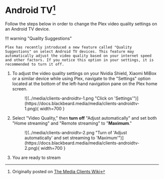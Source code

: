 # Android TV[^1]

Follow the steps below in order to change the Plex video quality settings on an Android TV device. 

!!! warning "Quality Suggestions"
    
    Plex has recently introduced a new feature called "Quality Suggestions" on select Android TV devices. This feature may automatically adjust the video quality based on your internet speed and other factors. If you notice this option in your settings, it is recommended to turn it off.

1. To adjust the video quality settings on your Nvidia Shield, Xiaomi MiBox or a similar device while using Plex, navigate to the "Settings" option located at the bottom of the left-hand navigation pane on the Plex home screen.
    
    <figure markdown>
    ![(../media/clients-androidtv-1.png "Click on 'Settings'")](https://docs.blackbeard.media/media/clients-androidtv-1.png){ width=700 }
      <figcaption></figcaption>
    </figure>
    
2. Select "Video Quality," then **turn off** "Adjust automatically" and set both "Home streaming" and "Remote streaming" to "**Maximum**."
    
    <figure markdown>
    ![(../media/clients-androidtv-2.png "Turn of 'Adjust automatically' and set streaming to 'Maximum'")](https://docs.blackbeard.media/media/clients-androidtv-2.png){ width=700 }
      <figcaption></figcaption>
    </figure>
    
3. You are ready to stream

[^1]: Originally posted on [The Media Clients Wiki](https://mediaclients.wiki/)
